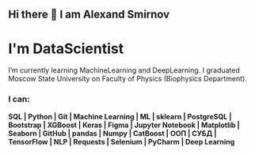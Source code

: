 ## Hi there 👋 I am Alexand Smirnov
# I'm DataScientist
I’m currently learning MachineLearning and DeepLearning. I graduated Moscow State University on Faculty of Physics (Biophysics Department). 

### I can:
**SQL | 
Python | 
Git | 
Machine Learning | 
ML | 
sklearn | 
PostgreSQL | 
Bootstrap | 
XGBoost | 
Keras | 
Figma | 
Jupyter Notebook | 
Matplotlib | 
Seaborn | 
GitHub | 
pandas | 
Numpy | 
CatBoost | 
ООП | 
СУБД | 
TensorFlow | 
NLP | 
Requests | 
Selenium | 
PyCharm | 
Deep Learning**


<!--
**OddFeline4/OddFeline4** is a ✨ _special_ ✨ repository because its `README.md` (this file) appears on your GitHub profile.

Here are some ideas to get you started:

- 🔭 I’m currently working on ...
- 🌱 I’m currently learning ...
- 👯 I’m looking to collaborate on ...
- 🤔 I’m looking for help with ...
- 💬 Ask me about ...
- 📫 How to reach me: ...
- 😄 Pronouns: ...
- ⚡ Fun fact: ...
-->
